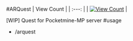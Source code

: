 #ARQuest
| View Count |
| :---: |
| [![View Count](http://hits.dwyl.io/ZzKino/ARQuest.svg)](http://hits.dwyl.io/ZzKino/ARQuest.svg) |

[WIP] Quest for Pocketmine-MP server
#usage
 - /arquest
